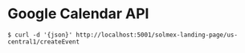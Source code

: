# Google Calendar API

```
$ curl -d '{json}' http://localhost:5001/solmex-landing-page/us-central1/createEvent 
```